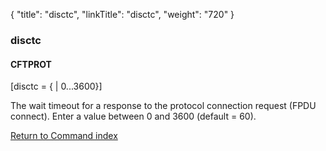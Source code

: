 {
    "title": "disctc",
    "linkTitle": "disctc",
    "weight": "720"
}<span id="disctc"></span>

### disctc

#### CFTPROT

\[disctc = {
| 0...3600}\]

The wait timeout for a response to the protocol connection request
(FPDU connect). Enter a value between 0 and 3600 (default = 60).

[Return to Command index](../../)
